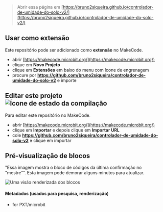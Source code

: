 
> Abrir essa página em [https://bruno2siqueira.github.io/controlador-de-umidade-do-solo-v2/](https://bruno2siqueira.github.io/controlador-de-umidade-do-solo-v2/)

## Usar como extensão

Este repositório pode ser adicionado como **extensão** no MakeCode.

* abrir [https://makecode.microbit.org/](https://makecode.microbit.org/)
* clique em **Novo Projeto**
* clique em **Extensões** em baixo do menu com ícone de engrenagem
* procure por **https://github.com/bruno2siqueira/controlador-de-umidade-do-solo-v2** e importe

## Editar este projeto ![Ícone de estado da compilação](https://github.com/bruno2siqueira/controlador-de-umidade-do-solo-v2/workflows/MakeCode/badge.svg)

Para editar este repositório no MakeCode.

* abrir [https://makecode.microbit.org/](https://makecode.microbit.org/)
* clique em **Importar** e depois clique em **Importar URL**
* cole **https://github.com/bruno2siqueira/controlador-de-umidade-do-solo-v2** e clique em importar

## Pré-visualização de blocos

"Essa imagem mostra o bloco de códigos da última confirmação no "mestre"".
Esta imagem pode demorar alguns minutos para atualizar.

![Uma visão renderizada dos blocos](https://github.com/bruno2siqueira/controlador-de-umidade-do-solo-v2/raw/master/.github/makecode/blocks.png)

#### Metadados (usados para pesquisa, renderização)

* for PXT/microbit
<script src="https://makecode.com/gh-pages-embed.js"></script><script>makeCodeRender("{{ site.makecode.home_url }}", "{{ site.github.owner_name }}/{{ site.github.repository_name }}");</script>
